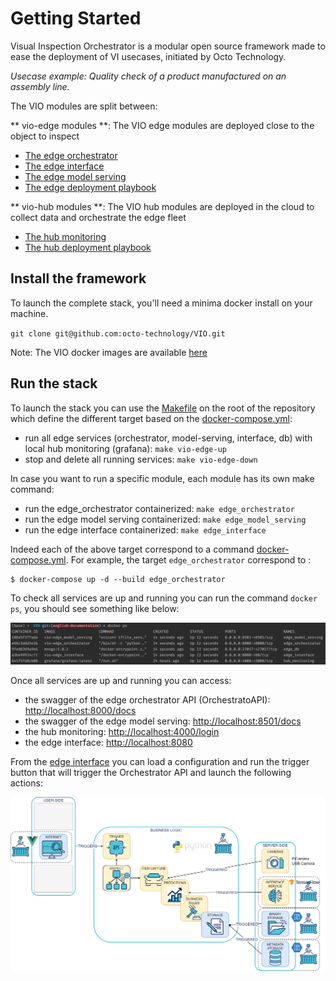 # Getting Started

Visual Inspection Orchestrator is a modular open source framework made to ease the deployment of VI usecases, initiated by Octo Technology.

*Usecase example: Quality check of a product manufactured on an assembly line.*

The VIO modules are split between:

** vio-edge modules **: The VIO edge modules are deployed close to the object to inspect

- [The edge orchestrator](edge_orchestrator.md)
- [The edge interface](edge_interface.md)
- [The edge model serving](edge_model_serving.md)
- [The edge deployment playbook](edge_deployment.md)

** vio-hub modules **: The VIO hub modules are deployed in the cloud to collect data and orchestrate the edge fleet

- [The hub monitoring](hub_monitoring.md)
- [The hub deployment playbook](hub_deployment.md)

## Install the framework

To launch the complete stack, you'll need a minima docker install on your machine.

`git clone git@github.com:octo-technology/VIO.git`

Note: The VIO docker images are available [here](https://github.com/orgs/octo-technology/packages?repo_name=VIO)

## Run the stack

To launch the stack you can use the [Makefile](https://github.com/octo-technology/VIO/blob/main/Makefile) on the root of the repository which define the different target based on the [docker-compose.yml](https://github.com/octo-technology/VIO/blob/main/docker-compose.yml):

- run all edge services (orchestrator, model-serving, interface, db) with local hub monitoring (grafana): `make vio-edge-up`
- stop and delete all running services: `make vio-edge-down`

In case you want to run a specific module, each module has its own make command:

- run the edge_orchestrator containerized: `make edge_orchestrator`
- run the edge model serving containerized: `make edge_model_serving`
- run the edge interface containerized: `make edge_interface`

Indeed each of the above target correspond to a command [docker-compose.yml](https://github.com/octo-technology/VIO/blob/main/docker-compose.yml). For example, the target `edge_orchestrator` correspond to :

```shell
$ docker-compose up -d --build edge_orchestrator
```

To check all services are up and running you can run the command `docker ps`, you should see something like below:

![stack-up-with-docker](images/stack-up-with-docker.png)

Once all services are up and running you can access:

- the swagger of the edge orchestrator API (OrchestratoAPI): [http://localhost:8000/docs](http://localhost:8000/docs)
- the swagger of the edge model serving: [http://localhost:8501/docs](http://localhost:8501/docs)
- the hub monitoring: [http://localhost:4000/login](http://localhost:4000/login)
- the edge interface: [http://localhost:8080](http://localhost:8080)

From the [edge interface](edge_interface.md) you can load a configuration and run the trigger button that will trigger the Orchestrator API and launch the following actions:

 ![vio-architecture-stack](images/edge_orchestrator-actions.png)

